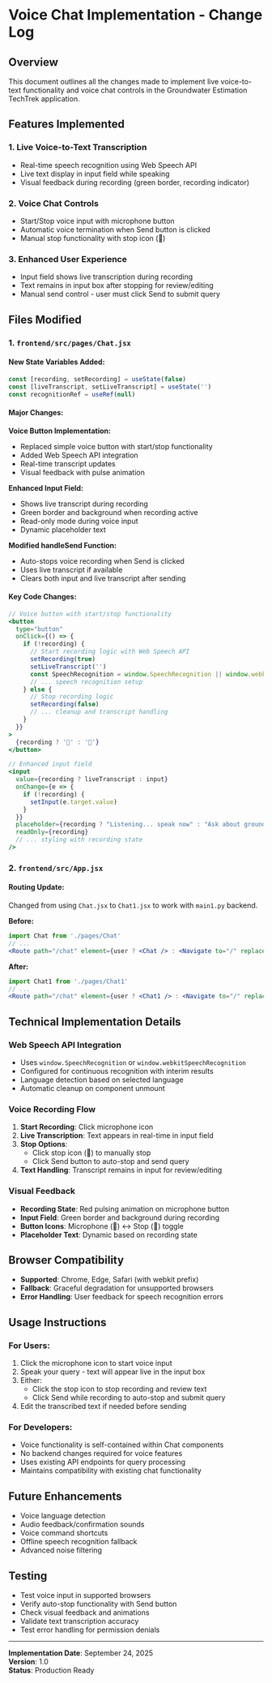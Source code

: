 # Voice Chat Implementation - Change Log

## Overview
This document outlines all the changes made to implement live voice-to-text functionality and voice chat controls in the Groundwater Estimation TechTrek application.

## Features Implemented

### 1. Live Voice-to-Text Transcription
- Real-time speech recognition using Web Speech API
- Live text display in input field while speaking
- Visual feedback during recording (green border, recording indicator)

### 2. Voice Chat Controls
- Start/Stop voice input with microphone button
- Automatic voice termination when Send button is clicked
- Manual stop functionality with stop icon (🛑)

### 3. Enhanced User Experience
- Input field shows live transcription during recording
- Text remains in input box after stopping for review/editing
- Manual send control - user must click Send to submit query

## Files Modified

### 1. `frontend/src/pages/Chat.jsx`

#### New State Variables Added:
```jsx
const [recording, setRecording] = useState(false)
const [liveTranscript, setLiveTranscript] = useState('')
const recognitionRef = useRef(null)
```

#### Major Changes:

**Voice Button Implementation:**
- Replaced simple voice button with start/stop functionality
- Added Web Speech API integration
- Real-time transcript updates
- Visual feedback with pulse animation

**Enhanced Input Field:**
- Shows live transcript during recording
- Green border and background when recording active
- Read-only mode during voice input
- Dynamic placeholder text

**Modified handleSend Function:**
- Auto-stops voice recording when Send is clicked
- Uses live transcript if available
- Clears both input and live transcript after sending

#### Key Code Changes:

```jsx
// Voice button with start/stop functionality
<button
  type="button"
  onClick={() => {
    if (!recording) {
      // Start recording logic with Web Speech API
      setRecording(true)
      setLiveTranscript('')
      const SpeechRecognition = window.SpeechRecognition || window.webkitSpeechRecognition
      // ... speech recognition setup
    } else {
      // Stop recording logic
      setRecording(false)
      // ... cleanup and transcript handling
    }
  }}
>
  {recording ? '🛑' : '🎤'}
</button>

// Enhanced input field
<input
  value={recording ? liveTranscript : input}
  onChange={e => {
    if (!recording) {
      setInput(e.target.value)
    }
  }}
  placeholder={recording ? "Listening... speak now" : "Ask about groundwater data..."}
  readOnly={recording}
  // ... styling with recording state
/>
```

### 2. `frontend/src/App.jsx`

#### Routing Update:
Changed from using `Chat.jsx` to `Chat1.jsx` to work with `main1.py` backend.

**Before:**
```jsx
import Chat from './pages/Chat'
// ...
<Route path="/chat" element={user ? <Chat /> : <Navigate to="/" replace />} />
```

**After:**
```jsx
import Chat1 from './pages/Chat1'
// ...
<Route path="/chat" element={user ? <Chat1 /> : <Navigate to="/" replace />} />
```

## Technical Implementation Details

### Web Speech API Integration
- Uses `window.SpeechRecognition` or `window.webkitSpeechRecognition`
- Configured for continuous recognition with interim results
- Language detection based on selected language
- Automatic cleanup on component unmount

### Voice Recording Flow
1. **Start Recording**: Click microphone icon
2. **Live Transcription**: Text appears in real-time in input field
3. **Stop Options**:
   - Click stop icon (🛑) to manually stop
   - Click Send button to auto-stop and send query
4. **Text Handling**: Transcript remains in input for review/editing

### Visual Feedback
- **Recording State**: Red pulsing animation on microphone button
- **Input Field**: Green border and background during recording
- **Button Icons**: Microphone (🎤) ↔ Stop (🛑) toggle
- **Placeholder Text**: Dynamic based on recording state

## Browser Compatibility
- **Supported**: Chrome, Edge, Safari (with webkit prefix)
- **Fallback**: Graceful degradation for unsupported browsers
- **Error Handling**: User feedback for speech recognition errors

## Usage Instructions

### For Users:
1. Click the microphone icon to start voice input
2. Speak your query - text will appear live in the input box
3. Either:
   - Click the stop icon to stop recording and review text
   - Click Send while recording to auto-stop and submit query
4. Edit the transcribed text if needed before sending

### For Developers:
- Voice functionality is self-contained within Chat components
- No backend changes required for voice features
- Uses existing API endpoints for query processing
- Maintains compatibility with existing chat functionality

## Future Enhancements
- Voice language detection
- Audio feedback/confirmation sounds
- Voice command shortcuts
- Offline speech recognition fallback
- Advanced noise filtering

## Testing
- Test voice input in supported browsers
- Verify auto-stop functionality with Send button
- Check visual feedback and animations
- Validate text transcription accuracy
- Test error handling for permission denials

---

**Implementation Date**: September 24, 2025  
**Version**: 1.0  
**Status**: Production Ready